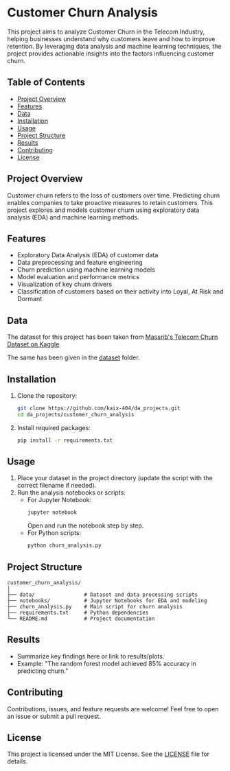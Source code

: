 # Customer Churn Analysis

This project aims to analyze Customer Churn in the Telecom Industry, helping businesses understand why customers leave and how to improve retention. By leveraging data analysis and machine learning techniques, the project provides actionable insights into the factors influencing customer churn.

## Table of Contents

- [Project Overview](#project-overview)
- [Features](#features)
- [Data](#data)
- [Installation](#installation)
- [Usage](#usage)
- [Project Structure](#project-structure)
- [Results](#results)
- [Contributing](#contributing)
- [License](#license)

## Project Overview

Customer churn refers to the loss of customers over time. Predicting churn enables companies to take proactive measures to retain customers. This project explores and models customer churn using exploratory data analysis (EDA) and machine learning methods.

## Features

- Exploratory Data Analysis (EDA) of customer data
- Data preprocessing and feature engineering
- Churn prediction using machine learning models
- Model evaluation and performance metrics
- Visualization of key churn drivers
- Classification of customers based on their activity into Loyal, At Risk and Dormant

## Data

The dataset for this project has been taken from [Massrib's Telecom Churn Dataset on Kaggle](https://www.kaggle.com/datasets/mnassrib/telecom-churn-datasets).

The same has been given in the [dataset](https://github.com/kaix-404/da_projects/tree/main/customer_churn_analysis/dataset) folder.

## Installation

1. Clone the repository:
    ```bash
    git clone https://github.com/kaix-404/da_projects.git
    cd da_projects/customer_churn_analysis
    ```
2. Install required packages:
    ```bash
    pip install -r requirements.txt
    ```

## Usage

1. Place your dataset in the project directory (update the script with the correct filename if needed).
2. Run the analysis notebooks or scripts:
    - For Jupyter Notebook:
        ```bash
        jupyter notebook
        ```
      Open and run the notebook step by step.
    - For Python scripts:
        ```bash
        python churn_analysis.py
        ```

## Project Structure

```
customer_churn_analysis/
│
├── data/                # Dataset and data processing scripts
├── notebooks/           # Jupyter Notebooks for EDA and modeling
├── churn_analysis.py    # Main script for churn analysis
├── requirements.txt     # Python dependencies
└── README.md            # Project documentation
```

## Results

- Summarize key findings here or link to results/plots.
- Example: "The random forest model achieved 85% accuracy in predicting churn."

## Contributing

Contributions, issues, and feature requests are welcome! Feel free to open an issue or submit a pull request.

## License

This project is licensed under the MIT License. See the [LICENSE](../LICENSE) file for details.
